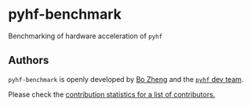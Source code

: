 # pyhf-benchmark

Benchmarking of hardware acceleration of `pyhf`

## Authors

`pyhf-benchmark` is openly developed by [Bo Zheng](https://iris-hep.org/fellows/BoZheng.html) and the [`pyhf` dev team](https://scikit-hep.org/pyhf/#authors).

Please check the [contribution statistics for a list of contributors.](https://github.com/pyhf/pyhf-benchmark/graphs/contributors)
